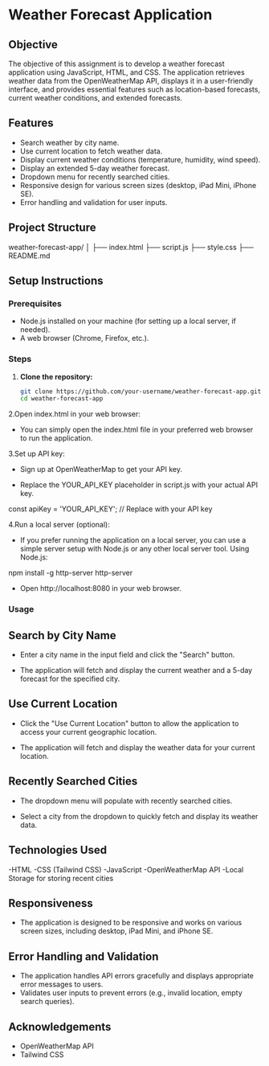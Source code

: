 # Weather Forecast Application

## Objective
The objective of this assignment is to develop a weather forecast application using JavaScript, HTML, and CSS. The application retrieves weather data from the OpenWeatherMap API, displays it in a user-friendly interface, and provides essential features such as location-based forecasts, current weather conditions, and extended forecasts.

## Features
- Search weather by city name.
- Use current location to fetch weather data.
- Display current weather conditions (temperature, humidity, wind speed).
- Display an extended 5-day weather forecast.
- Dropdown menu for recently searched cities.
- Responsive design for various screen sizes (desktop, iPad Mini, iPhone SE).
- Error handling and validation for user inputs.

## Project Structure
weather-forecast-app/
│
├── index.html
├── script.js
├── style.css
├── README.md


## Setup Instructions

### Prerequisites
- Node.js installed on your machine (for setting up a local server, if needed).
- A web browser (Chrome, Firefox, etc.).

### Steps

1. **Clone the repository:**
   ```sh
   git clone https://github.com/your-username/weather-forecast-app.git
   cd weather-forecast-app

2.Open index.html in your web browser:

- You can simply open the index.html file in your preferred web browser to run the application.

3.Set up API key:

- Sign up at OpenWeatherMap to get your API key.

- Replace the YOUR_API_KEY placeholder in script.js with your actual API key.

const apiKey = 'YOUR_API_KEY'; // Replace with your API key


4.Run a local server (optional):

- If you prefer running the application on a local server, you can use a simple server setup with Node.js or any other local server tool.
Using Node.js:

npm install -g http-server
http-server

- Open http://localhost:8080 in your web browser.

### Usage

## Search by City Name

- Enter a city name in the input field and click the "Search" button.

- The application will fetch and display the current weather and a 5-day forecast for the specified city.


## Use Current Location

- Click the "Use Current Location" button to allow the application to access your current geographic location.

- The application will fetch and display the weather data for your current location.


## Recently Searched Cities

- The dropdown menu will populate with recently searched cities.

- Select a city from the dropdown to quickly fetch and display its weather data.


## Technologies Used
-HTML
-CSS (Tailwind CSS)
-JavaScript
-OpenWeatherMap API
-Local Storage for storing recent cities


## Responsiveness

- The application is designed to be responsive and works on various screen sizes, including desktop, iPad Mini, and iPhone SE.


## Error Handling and Validation

- The application handles API errors gracefully and displays appropriate error messages to users.
- Validates user inputs to prevent errors (e.g., invalid location, empty search queries).

## Acknowledgements

- OpenWeatherMap API
- Tailwind CSS
